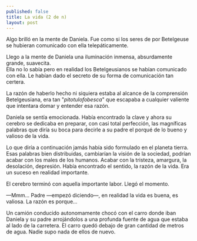 ```yaml
---
published: false
title: La vida (2 de n)
layout: post
---
```

Algo brilló en la mente de Daniela. Fue como si los seres de por Betelgeuse se hubieran comunicado con ella telepáticamente.

Llego a la mente de Daniela una iluminación inmensa, absurdamente grande, suavecita.  
Ella no lo sabía pero en realidad los Betelgeusianos se habían comunicado con ella. Le habían dado el secreto de su forma de comunicación tan certera.

La razón de haberlo hecho ni siquiera estaba al alcance de la comprensión Betelgeusiana, era tan "_pitotulofobesca_" que escapaba a cualquier valiente que intentara domar y entender esa razón.

Daniela se sentía emocionada. Había encontrado la clave y ahora su cerebro se dedicaba en preparar, con casi total perfección, las magníficas palabras que diría su boca para decirle a su padre el porqué de lo bueno y valioso de la vida.

Lo que diría a continuación jamás había sido formulado en el planeta tierra. Esas palabras bien distribuidas, cambiarían la visión de la sociedad, podrían acabar con los males de los humanos. Acabar con la tristeza, amargura, la desolación, depresión. Había encontrado el sentido, la razón de la vida. Era un suceso en realidad importante.

El cerebro terminó con aquella importante labor. Llegó el momento.

—Mmm... Padre —empezó diciendo—, en realidad la vida es buena, es valiosa. La razón es porque...

Un camión conducido autonomamente chocó con el carro donde iban Daniela y su padre arrojándolos a una profunda fuente de agua que estaba al lado de la carretera. El carro quedó debajo de gran cantidad de metros de agua. Nadie supo nada de ellos de nuevo.